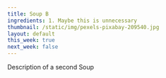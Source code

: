 ```yaml
---
title: Soup B
ingredients: 1. Maybe this is unnecessary
thumbnail: /static/img/pexels-pixabay-209540.jpg
layout: default
this_week: true
next_week: false
---
```

Description of a second Soup